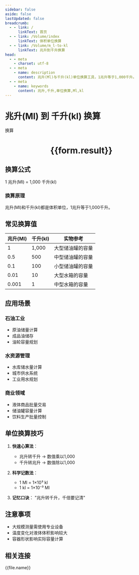 ```yaml
---
sidebar: false
aside: false
lastUpdated: false
breadcrumb:
  - - link: /
      linkText: 首页
  - - link: /Volume/index
      linkText: 体积单位换算
  - - link: /Volume/m_l-to-kl
      linkText: 兆升到千升换算
head:
  - - meta
    - charset: utf-8
  - - meta
    - name: description
      content: 兆升(Ml)与千升(kl)单位换算工具，1兆升等于1,000千升。
  - - meta
    - name: keywords
      content: 兆升,千升,单位换算,Ml,kl
---
```


# 兆升(Ml) 到 千升(kl) 换算

<script setup>
import { onMounted, reactive, inject ,ref  } from 'vue'
import { NButton,NForm ,NFormItem,NInput,NInputNumber,NSelect,NCard,useMessage ,NGrid ,NGi } from 'naive-ui'
import { defineClientComponent } from 'vitepress'
import { Volume } from '../files';

const convert = inject('convert')
const formRef = ref(null);
const rules = {
  number:{
    required: true,
    type: 'number',
    trigger: "blur"
  }
}
const form = reactive({
  number:null,
  result:'',
  title:'兆升(Ml)到千升(kl)换算'
})

const convertHandler = (e) => {
  e.preventDefault();
  formRef.value?.validate((errors)=>{
    if (!errors) {
      form.result = `${form.number} Ml = ${convert(form.number).from('Ml').to('kl')} kl`
    }
  })
}
</script>

<n-form size="large" :model="form" ref='formRef' :rules="rules">
  <n-form-item label="数值" path="number">
    <n-input-number size="large" style="width:100%" :min="0" v-model:value="form.number" placeholder="请输入兆升数值" />
  </n-form-item>
  <n-form-item>
    <n-button type="info" style="width:100%" @click="convertHandler">换算</n-button>
  </n-form-item>
</n-form>
<n-card embedded :bordered="false" hoverable>
  <div style="text-align:center">
    <h1>{{form.result}}</h1>
  </div>
</n-card>

## 换算公式
1 兆升(Ml) = 1,000 千升(kl)

### 换算原理
兆升(Ml)和千升(kl)都是体积单位，1兆升等于1,000千升。

## 常见换算值
| 兆升(Ml) | 千升(kl) | 实物参考                 |
|---------|---------|--------------------------|
| 1       | 1,000   | 大型储油罐的容量          |
| 0.5     | 500     | 中型储油罐的容量          |
| 0.1     | 100     | 小型储油罐的容量          |
| 0.01    | 10      | 大型水箱的容量            |
| 0.001   | 1       | 中型水箱的容量            |

## 应用场景
### 石油工业
- 原油储量计算
- 成品油储存
- 油轮容量规划

### 水资源管理
- 水库储水量计算
- 城市供水系统
- 工业用水规划

### 商业领域
- 液体商品批量交易
- 储油罐容量计算
- 饮料生产批量控制

## 单位换算技巧
1. **快速心算法**：
   - 兆升转千升 → 数值乘以1,000
   - 千升转兆升 → 数值除以1,000

2. **科学记数法**：
   - 1 Ml = 1×10³ kl
   - 1 kl = 1×10⁻³ Ml

3. **记忆口诀**：
   "兆升转千升，千倍要记清"

## 注意事项
- 大规模测量需使用专业设备
- 温度变化对液体体积影响较大
- 容器形状影响实际容量计算

## 相关连接
<n-grid x-gap="12" :cols="2">
  <n-gi v-for="(file, index) in Volume" :key="index">
    <n-button
      text
      tag="a"
      :href="file.path"
      type="info"
    >
      {{file.name}}
    </n-button>
  </n-gi>
</n-grid>